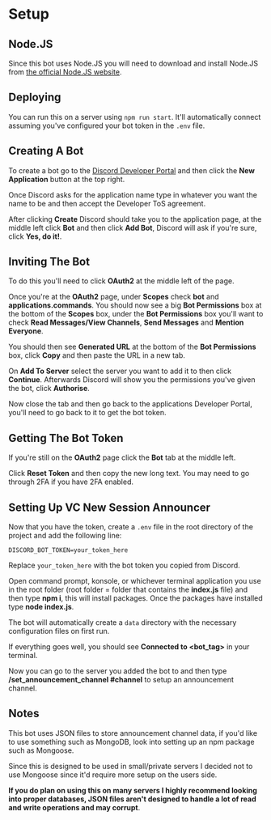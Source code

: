 # Setup
## Node.JS
Since this bot uses Node.JS you will need to download and install Node.JS from [the official Node.JS website](https://nodejs.org/en/).

## Deploying

You can run this on a server using `npm run start`. It'll automatically connect assuming you've configured your bot token in the `.env` file.

## Creating A Bot
To create a bot go to the [Discord Developer Portal](https://discord.com/developers/applications) and then click the **New Application** button at the top right.

Once Discord asks for the application name type in whatever you want the name to be and then accept the Developer ToS agreement.

After clicking **Create** Discord should take you to the application page, at the middle left click **Bot** and then click **Add Bot**, Discord will ask if you're sure, click **Yes, do it!**.

## Inviting The Bot
To do this you'll need to click **OAuth2** at the middle left of the page.

Once you're at the **OAuth2** page, under **Scopes** check **bot** and **applications.commands**.
You should now see a big **Bot Permissions** box at the bottom of the **Scopes** box, under the **Bot Permissions** box you'll want to check **Read Messages/View Channels**, **Send Messages** and **Mention Everyone**.

You should then see **Generated URL** at the bottom of the **Bot Permissions** box, click **Copy** and then paste the URL in a new tab.

On **Add To Server** select the server you want to add it to then click **Continue**.
Afterwards Discord will show you the permissions you've given the bot, click **Authorise**.

Now close the tab and then go back to the applications Developer Portal, you'll need to go back to it to get the bot token.

## Getting The Bot Token
If you're still on the **OAuth2** page click the **Bot** tab at the middle left.

Click **Reset Token** and then copy the new long text.
You may need to go through 2FA if you have 2FA enabled.

## Setting Up VC New Session Announcer
Now that you have the token, create a `.env` file in the root directory of the project and add the following line:
```
DISCORD_BOT_TOKEN=your_token_here
```
Replace `your_token_here` with the bot token you copied from Discord.

Open command prompt, konsole, or whichever terminal application you use in the root folder (root folder = folder that contains the **index.js** file) and then type **npm i**, this will install packages.
Once the packages have installed type **node index.js**.

The bot will automatically create a `data` directory with the necessary configuration files on first run.

If everything goes well, you should see **Connected to <bot_tag>** in your terminal.

Now you can go to the server you added the bot to and then type **/set_announcement_channel #channel** to setup an announcement channel.

## Notes
This bot uses JSON files to store announcement channel data, if you'd like to use something such as MongoDB, look into setting up an npm package such as Mongoose.

Since this is designed to be used in small/private servers I decided not to use Mongoose since it'd require more setup on the users side.

**If you do plan on using this on many servers I highly recommend looking into proper databases, JSON files aren't designed to handle a lot of read and write operations and may corrupt**.
